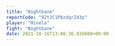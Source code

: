 ```yaml
---
title: "Nightbane"
reportCode: "92tJC1P8zdqrZ43p"
player: "Minela"
fight: "Nightbane"
date: 2021-10-16T13:08:36.936000+00:00
---
```

